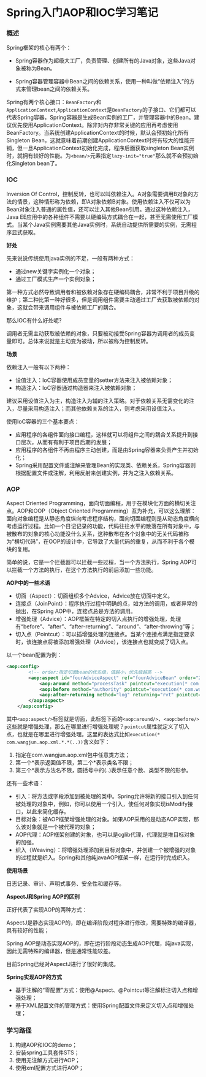 # Spring入门AOP和IOC学习笔记

### 概述

Spring框架的核心有两个：

- Spring容器作为超级大工厂，负责管理、创建所有的Java对象，这些Java对象被称为Bean。

- Spring容器管理容器中Bean之间的依赖关系，使用一种叫做“依赖注入”的方式来管理bean之间的依赖关系。

Spring有两个核心接口：`BeanFactory`和`ApplicationContext`,`ApplicationContext`是`BeanFactory`的子接口、它们都可以代表Spring容器，Spring容器是生成Bean实例的工厂，并管理容器中的Bean。建议优先使用ApplicationContext。除非对内存非常关键的应用再考虑使用BeanFactory。当系统创建ApplicationContext的时候，默认会预初始化所有Singleton Bean，这就意味着前期创建ApplicationContext时将有较大的性能开销，但一旦ApplicationContext初始化完成，程序后面获取singleton Bean实例时，就拥有较好的性能。为`<bean/>`元素指定`lazy-init="true"`那么就不会预初始化Singleton bean了。

### IOC

Inversion Of Control，控制反转，也可以叫依赖注入。A对象需要调用B对象的方法的情景，这种情形称为依赖，即A对象依赖B对象。使用依赖注入不仅可以为Bean对象注入普通的属性值，还可以注入其他Bean引用。通过这种依赖注入，Java EE应用中的各种组件不需要以硬编码方式耦合在一起，甚至无需使用工厂模式。当某个Java实例需要其他Java实例时，系统自动提供所需要的实例，无需程序显式获取。

**好处**

先来说说传统使用java实例的不足，一般有两种方式：

- 通过new关键字实例化一个对象；
- 通过工厂模式生产一个实例对象；

第一种方式必然导致调用者和被依赖对象存在硬编码耦合，非常不利于项目升级的维护；第二种比第一种好很多，但是调用组件需要主动通过工厂去获取被依赖的对象，这就会带来调用组件与被依赖工厂的耦合。

那么IOC有什么好处呢?

调用者无需主动获取被依赖的对象，只要被动接受Spring容器为调用者的成员变量即可。总体来说就是主动变为被动，所以被称为控制反转。

**场景**

依赖注入一般有以下两种：

- 设值注入：IoC容器使用成员变量的setter方法来注入被依赖对象；
- 构造注入：IoC容器通过构造器来注入被依赖对象；

建议采用设值注入为主，构造注入为辅的注入策略。对于依赖关系无需变化的注入，尽量采用构造注入；而其他依赖关系的注入，则考虑采用设值注入。

使用IoC容器的三个基本要点：

- 应用程序的各组件面向接口编程，这样就可以将组件之间的耦合关系提升到接口层次，从而有有利于项目后期的发展；
- 应用程序的各组件不再由程序主动创建，而是由Spring容器来负责产生并初始化；
- Spring采用配置文件或注解来管理Bean的实现类、依赖关系，Spring容器则根据配置文件或注解，利用反射来创建实例，并为之注入依赖关系。



### AOP

Aspect Oriented Programming，面向切面编程，用于在模块化方面的横切关注点。AOP和OOP（Object Oriented Programming）互为补充，可以这么理解：面向对象编程是从静态角度纵向考虑程序结构，面向切面编程则是从动态角度横向考虑运行过程。比如一个日记记录的功能，代码往往水平的散落在所有对象中，与被散布的对象的核心功能没什么关系，这种散布在各个对象中的无关代码被称为“横切代码”，在OOP的设计中，它导致了大量代码的重复，从而不利于各个模块的复用。

简单的说，它是一个拦截器可以拦截一些过程，当一个方法执行，Spring AOP可以拦截一个方法的执行，在这个方法执行的前后添加一些功能。

**AOP中的一些术语**

- 切面（Aspect）：切面组织多个Advice，Advice放在切面中定义。
- 连接点（JoinPoint）：程序执行过程中明确的点，如方法的调用，或者异常的抛出，在Spring AOP中，连接点总是方法的调用。
- 增强处理（Advice）：AOP框架在特定的切入点执行的增强处理，处理有“before”、“after”、“after-returning”、“around”、“after-throwing”等；
- 切入点（Pointcut）：可以插增强处理的连接点。当某个连接点满足指定要求时，该连接点将被添加增强处理（Advice），该连接点也就变成了切入点。

以一个bean配置为例：

```xml
<aop:config>
		<!-- order:指定切面bean的优先级，值越小，优先级越高 -->
		<aop:aspect id="fourAdviceAspect" ref="fourAdviceBean" order="2">
			<aop:around method="processTask" pointcut="execution(* com.wangjun.aop.xml.*.*(..))"/>
			<aop:before method="authority" pointcut="execution(* com.wangjun.aop.xml.*.*(..))"/>
			<aop:after-returning method="log" returning="rvt" pointcut="execution(* com.wangjun.aop.xml.*.*(..))"/>
		</aop:aspect>
	</aop:config>
```

其中`<aop:aspect/>`标签就是切面，此标签下面的`<aop:around/>`、`<aop:before/>`这些就是增强处理，那么在哪里进行增强处理呢？`pointcut`属性就定义了切入点，也就是在哪里进行增强处理。这里的表达式比如`execution(* com.wangjun.aop.xml.*.*(..))`含义如下：

1. 指定在com.wangjun.aop.xml包中任意类方法；
2. 第一个\*表示返回值不限，第二个\*表示类名不限；
3. 第三个\*表示方法名不限，圆括号中的(..)表示任意个数、类型不限的形参。

还有一些术语：

- 引入：将方法或字段添加到被处理的类中。Spring允许将新的接口引入到任何被处理的对象中，例如，你可以使用一个引入，使任何对象实现isModify接口，以此来简化缓存。
- 目标对象：被AOP框架增强处理的对象。如果AOP采用的是动态AOP实现，那么该对象就是一个被代理的对象；
- AOP代理：AOP框架创建的对象，也可以是cglib代理，代理就是堆目标对象的加强。
- 织入（Weaving）：将增强处理添加到目标对象中，并创建一个被增强的对象的过程就是织入。Spring和其他纯javaAOP框架一样，在运行时完成织入。

**使用场景**

日志记录、审计、声明式事务、安全性和缓存等。

**AspectJ和Spring AOP的区别**

正好代表了实现AOP的两种方式：

AspectJ是静态实现AOP的，即在编译阶段对程序进行修改，需要特殊的编译器，具有较好的性能；

Spring AOP是动态实现AOP的，即在运行阶段动态生成AOP代理，纯java实现，因此无需特殊的编译器，但是通常性能较差。

目前Spring已经对AspectJ进行了很好的集成。

**Spring实现AOP的方式**

- 基于注解的“零配置”方式：使用@Aspect、@Pointcut等注解标注切入点和增强处理；
- 基于XML配置文件的管理方式：使用Spring配置文件来定义切入点和增强处理；



### 学习路径

1. 构建AOP和IOC的demo；
2. 安装spring工具套件STS；
3. 使用无注解方式进行AOP；
4. 使用xml配置方式进行AOP；



